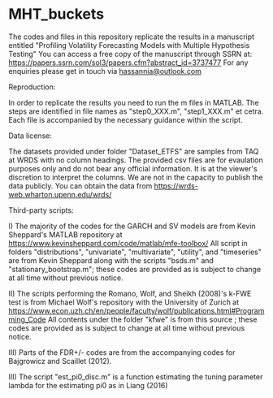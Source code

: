 # MHT_buckets
The codes and files in this repository replicate the results in a manuscript entitled 
"Profiling Volatility Forecasting Models with Multiple Hypothesis Testing"
You can access a free copy of the manuscript through SSRN at:
https://papers.ssrn.com/sol3/papers.cfm?abstract_id=3737477
For any enquiries please get in touch via hassannia@outlook.com

Reproduction:

In order to replicate the results you need to run the m files in MATLAB. The steps are identified in file names as "step0_XXX.m", "step1_XXX.m" et cetra. Each file is accompanied by the necessary guidance within the script.

Data license:

The datasets provided under folder "Dataset_ETFS" are samples from TAQ at WRDS with no column headings. The provided csv files are for evaulation purposes only and do not bear any official information. It is at the viewer's discretion to interpret the columns. We are not in the capacity to publish the data publicly. You can obtain the data from https://wrds-web.wharton.upenn.edu/wrds/

Third-party scripts: 

I) The majority of the codes for the GARCH and SV models are from Kevin Sheppard's MATLAB repository at https://www.kevinsheppard.com/code/matlab/mfe-toolbox/
All script in folders "distributions", "univariate", "multivariate", "utility", and "timeseries" are from Kevin Sheppard along with the scripts "bsds.m" and "stationary_bootstrap.m"; these codes are provided as is subject to change at all time without previous notice.

II) The scripts performing the Romano, Wolf, and Sheikh (2008)'s k-FWE test is from Michael Wolf's repository with the University of Zurich at https://www.econ.uzh.ch/en/people/faculty/wolf/publications.html#Programming_Code
All contents under the folder "kfwe" is from this source ; these codes are provided as is subject to change at all time without previous notice.

III) Parts of the FDR+/- codes are from the accompanying codes for Bajgrowicz and Scaillet (2012).

III) The script "est_pi0_disc.m" is a function estimating the tuning parameter lambda for the estimating pi0 as in Liang (2016)
